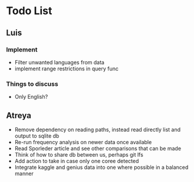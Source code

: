 # Todo List

## Luis

### Implement
* Filter unwanted languages from data
* implement range restrictions in query func

### Things to discuss
* Only English?

## Atreya

* Remove dependency on reading paths, instead read directly list and output to sqlite db
* Re-run frequency analysis on newer data once available
* Read Sporleder article and see other comparisons that can be made
* Think of how to share db between us, perhaps git lfs
* Add action to take in case only one coree detected
* Integrate kaggle and genius data into one where possible in a balanced manner
